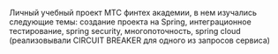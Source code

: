 Личный учебный проект МТС финтех академии, 
в нем изучались следующие темы: 
создание проекта на Spring, 
интеграционное тестирование, 
spring security, 
многопоточность, 
spring cloud (реализовывали CIRCUIT BREAKER для одного из запросов сервиса) 
